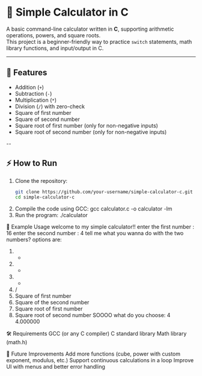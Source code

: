 # 🧮 Simple Calculator in C

A basic command-line calculator written in **C**, supporting arithmetic operations, powers, and square roots.  
This project is a beginner-friendly way to practice `switch` statements, math library functions, and input/output in C.

---

## 🚀 Features
- Addition (`+`)
- Subtraction (`-`)
- Multiplication (`*`)
- Division (`/`) with zero-check
- Square of first number
- Square of second number
- Square root of first number (only for non-negative inputs)
- Square root of second number (only for non-negative inputs)

--
## ⚡ How to Run
1. Clone the repository:
   ```bash
   git clone https://github.com/your-username/simple-calculator-c.git
   cd simple-calculator-c
2. Compile the code using GCC:
  gcc calculator.c -o calculator -lm
3. Run the program:
   ./calculator
   
📖 Example Usage
welcome to my simple calculator!!
enter the first number : 16
enter the second number : 4
tell me what you wanna do with the two numbers?
options are:
1) +
2) -
3) *
4) /
5) Square of first number
6) Square of the second number
7) Square root of first number
8) Square root of second number
SOOOO what do you choose: 4
4.000000
   
🛠️ Requirements
GCC (or any C compiler)
C standard library
Math library (math.h)     

🔮 Future Improvements
Add more functions (cube, power with custom exponent, modulus, etc.)
Support continuous calculations in a loop
Improve UI with menus and better error handling      
